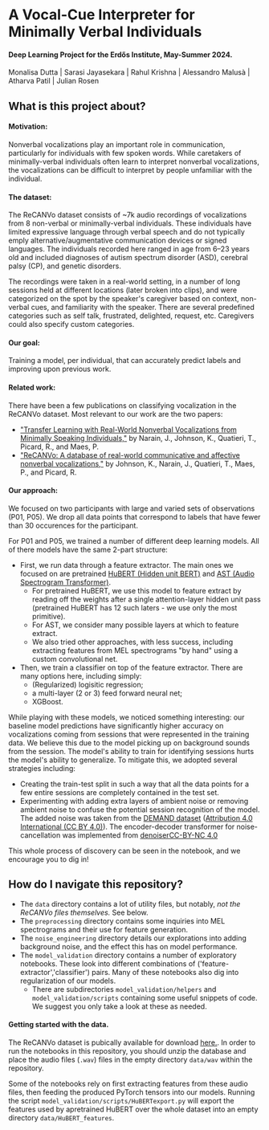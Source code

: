 # A Vocal-Cue Interpreter for Minimally Verbal Individuals
#### Deep Learning Project for the Erdős Institute, May-Summer 2024.
  Monalisa Dutta | Sarasi Jayasekara | Rahul Krishna | Alessandro Malusà | Atharva Patil | Julian Rosen
  
## What is this project about?
#### Motivation: 
Nonverbal vocalizations play an important role in communication, particularly for individuals with few spoken words. While caretakers of minimally-verbal individuals often learn to interpret nonverbal vocalizations, the vocalizations can be difficult to interpret by people unfamiliar with the individual.  

#### The dataset: 
The ReCANVo dataset consists of ~7k audio recordings of vocalizations from 8 non-verbal or minimally-verbal individuals. These individuals have limited expressive language through verbal speech and do not typically emply alternative/augmentative communication devices or signed languages. The individuals recorded here ranged in age from 6–23 years old and included diagnoses of autism spectrum disorder (ASD), cerebral palsy (CP), and genetic disorders.

The recordings were taken in a real-world setting, in a number of long sessions held at different locations (later broken into clips), and were categorized on the spot by the speaker's caregiver based on context, non-verbal cues, and familiarity with the speaker. There are several predefined categories such as self talk, frustrated, delighted, request, etc. Caregivers could also specify custom categories. 

#### Our goal: 
Training a model, per individual, that can accurately predict labels and improving upon previous work.

#### Related work:
 There have been a few publications on classifying vocalization in the ReCANVo dataset. Most relevant to our work are the two papers:
 -  ["Transfer Learning with Real-World Nonverbal Vocalizations from Minimally Speaking Individuals,"](https://www.media.mit.edu/publications/transfer-learning-with-real-world-nonverbal-vocalizations-from-minimally-speaking-individuals/) by Narain, J., Johnson, K., Quatieri, T., Picard, R., and Maes, P. 
 -  ["ReCANVo: A database of real-world communicative and affective nonverbal vocalizations,"](https://www.nature.com/articles/s41597-023-02405-7) by Johnson, K., Narain, J., Quatieri, T., Maes, P., and Picard, R. 

#### Our approach:
 
We focused on two participants with large and varied sets of observations (P01, P05). We drop all data points that correspond to labels that have fewer than 30 occurences for the participant.

For P01 and P05, we trained a number of different deep learning models. All of there models have the same 2-part structure: 
- First, we run data through a feature extractor. The main ones we focused on are pretrained [HuBERT (Hidden unit BERT)](https://arxiv.org/pdf/2106.07447) and [AST (Audio Spectrogram Transformer)](https://arxiv.org/pdf/2104.01778). 
  - For pretrained HuBERT, we use this model to feature extract by reading off the weights after a single attention-layer hidden unit pass (pretrained HuBERT has 12 such laters - we use only the most primitive).
  - For AST, we consider many possible layers at which to feature extract. 
  - We also tried other approaches, with less success, including extracting features from MEL spectrograms "by hand" using a custom convolutional net.
- Then, we train a classifier on top of the feature extractor. There are many options here, including simply:
  - (Regularized) logisitic regression;
  - a multi-layer (2 or 3) feed forward neural net;
  - XGBoost.
  
While playing with these models, we noticed something interesting: our baseline model predictions have significantly higher accuracy on vocalizations coming from sessions that were represented in the training data. We believe this due to the model picking up on background sounds from the session. 
The model's ability to train for identifying sessions hurts the model's ability to generalize. To mitigate this, we adopted several strategies including:
- Creating the train-test split in such a way that all the data points for a few entire sessions are completely contained in the test set.
- Experimenting with adding extra layers of ambient noise or removing ambient noise to confuse the potential session recognition of the model. The added noise was taken from the [DEMAND dataset](https://www.kaggle.com/datasets/chrisfilo/demand) ([Attribution 4.0 International (CC BY 4.0)](https://creativecommons.org/licenses/by/4.0/)). The encoder-decoder transformer for noise-cancellation was implemented from [denoiser](https://github.com/facebookresearch/denoiser)[CC-BY-NC 4.0](https://github.com/facebookresearch/denoiser/blob/main/LICENSE)

This whole process of discovery can be seen in the notebook, and we encourage you to dig in!

## How do I navigate this repository?

- The `data` directory contains a lot of utility files, but notably, *not the ReCANVo files themselves.* See below.
- The `preprocessing` directory contains some inquiries into MEL spectrograms and their use for feature generation.
- The `noise_engineering` directory details our explorations into adding background noise, and the effect this has on model performance.
- The `model_validation` directory contains a number of exploratory notebooks. These look into different combinations of ('feature-extractor','classifier') pairs. Many of these notebooks also dig into regularization of our models.
  - There are subdirectories `model_validation/helpers` and `model_validation/scripts` containing some useful snippets of code. We suggest you only take a look at these as needed.

#### Getting started with the data.
The ReCANVo dataset is pubically available for download [here.](https://zenodo.org/records/5786860).
In order to run the notebooks in this repository, you should unzip the database and place the audio files (`.wav`) files in the empty directory `data/wav` within the repository.

Some of the notebooks rely on first extracting features from these audio files, then feeding the produced PyTorch tensors into our models. Running the script `model_validation/scripts/HuBERTexport.py` will export the features used by apretrained HuBERT over the whole dataset into an empty directory `data/HuBERT_features`.


####

